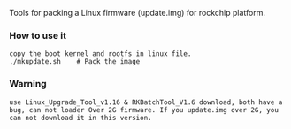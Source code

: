 Tools for packing a Linux firmware (update.img) for rockchip platform.

### How to use it ###
    copy the boot kernel and rootfs in linux file.
    ./mkupdate.sh    # Pack the image

### Warning ###
    use Linux_Upgrade_Tool_v1.16 & RKBatchTool_V1.6 download, both have a bug, can not loader Over 2G firmware. If you update.img over 2G, you can not download it in this version.

